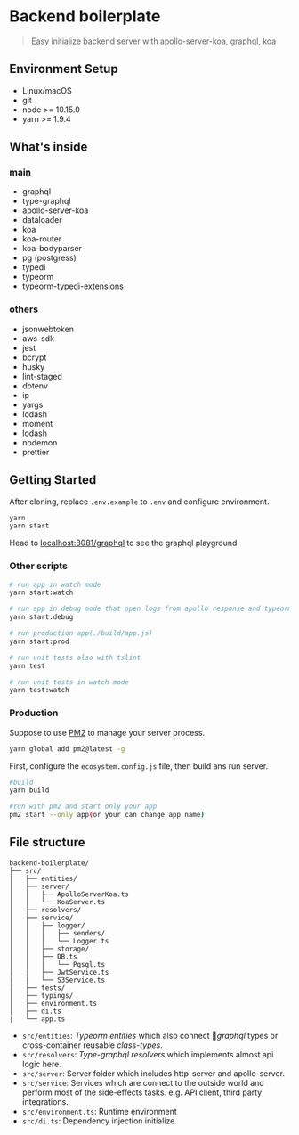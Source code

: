 # Backend boilerplate

>Easy initialize backend server with apollo-server-koa, graphql, koa


## Environment Setup

* Linux/macOS
* git
* node >= 10.15.0
* yarn >= 1.9.4

## What's inside

### main
* graphql
* type-graphql
* apollo-server-koa
* dataloader
* koa
* koa-router
* koa-bodyparser
* pg (postgress)
* typedi
* typeorm
* typeorm-typedi-extensions

### others
* jsonwebtoken
* aws-sdk
* jest
* bcrypt
* husky
* lint-staged
* dotenv
* ip
* yargs
* lodash
* moment
* lodash
* nodemon
* prettier

## Getting Started

After cloning, replace `.env.example` to `.env` and configure environment.

```sh
yarn
yarn start
```

Head to [localhost:8081/graphql](http://localhost:8081/graphql) to see the graphql playground.

### Other scripts

```sh
# run app in watch mode
yarn start:watch

# run app in debug mode that open logs from apollo response and typeorm
yarn start:debug

# run production app(./build/app.js)
yarn start:prod

# run unit tests also with tslint
yarn test

# run unit tests in watch mode
yarn test:watch
```

### Production
Suppose to use [PM2](http://pm2.keymetrics.io/) to manage your server process.

```sh
yarn global add pm2@latest -g
```

First, configure the `ecosystem.config.js` file, then build ans run server.

```sh
#build
yarn build

#run with pm2 and start only your app
pm2 start --only app(or your can change app name)

```

## File structure

```
backend-boilerplate/
├── src/
│   ├── entities/
│   ├── server/
│   │   ├── ApolloServerKoa.ts
│   │   └── KoaServer.ts
│   ├── resolvers/
│   ├── service/
│   │   ├── logger/
│   │   │   ├── senders/
│   │   │   └── Logger.ts
│   │   ├── storage/
│   │   ├── DB.ts
│   │   │   └── Pgsql.ts
│   │   ├── JwtService.ts
|   |   └── S3Service.ts
│   ├── tests/
│   ├── typings/
│   ├── environment.ts
│   ├── di.ts
|   └── app.ts
```

* `src/entities`: *Typeorm entities* which also connect *graphql* types or cross-container reusable *class-types*.
* `src/resolvers`: *Type-graphql resolvers* which implements almost api logic here.
* `src/server`: Server folder which includes http-server and apollo-server.
* `src/service`: Services which are connect to the outside world and perform most of the side-effects tasks. e.g. API client, third party integrations.
* `src/environment.ts`: Runtime environment
* `src/di.ts`: Dependency injection initialize.